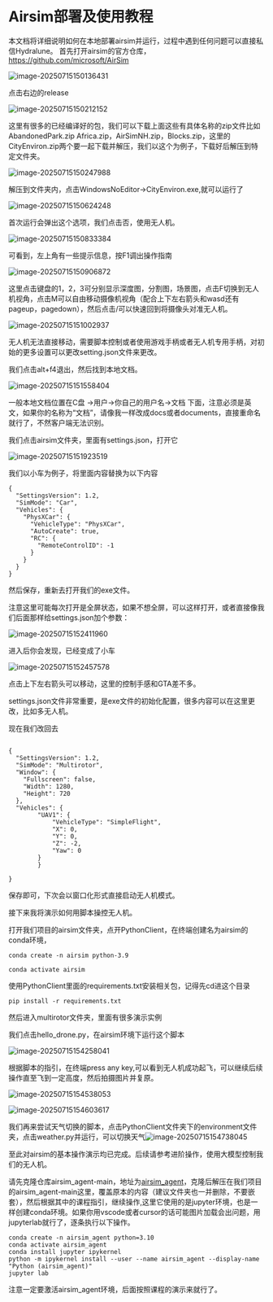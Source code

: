 # Airsim部署及使用教程

本文档将详细说明如何在本地部署airsim并运行，过程中遇到任何问题可以直接私信Hydralune。
首先打开airsim的官方仓库，https://github.com/microsoft/AirSim

![image-20250715150136431](https://cdn.jsdelivr.net/gh/Hydralune/Hydralunepicgo@main/image-20250715150136431.png)

点击右边的release

![image-20250715150212152](https://cdn.jsdelivr.net/gh/Hydralune/Hydralunepicgo@main/image-20250715150212152.png)

这里有很多的已经编译好的包，我们可以下载上面这些有具体名称的zip文件比如AbandonedPark.zip
Africa.zip，AirSimNH.zip，Blocks.zip，这里的CityEnviron.zip两个要一起下载并解压，我们以这个为例子，下载好后解压到特定文件夹。

![image-20250715150247988](https://cdn.jsdelivr.net/gh/Hydralune/Hydralunepicgo@main/image-20250715150247988.png)

解压到文件夹内，点击WindowsNoEditor->CityEnviron.exe,就可以运行了

![image-20250715150624248](https://cdn.jsdelivr.net/gh/Hydralune/Hydralunepicgo@main/image-20250715150624248.png)

首次运行会弹出这个选项，我们点击否，使用无人机。

![image-20250715150833384](https://cdn.jsdelivr.net/gh/Hydralune/Hydralunepicgo@main/image-20250715150833384.png)

可看到，左上角有一些提示信息，按F1调出操作指南

![image-20250715150906872](https://cdn.jsdelivr.net/gh/Hydralune/Hydralunepicgo@main/image-20250715150906872.png)

这里点击键盘的1，2，3可分别显示深度图，分割图，场景图，点击F切换到无人机视角，点击M可以自由移动摄像机视角（配合上下左右箭头和wasd还有pageup，pagedown），然后点击/可以快速回到将摄像头对准无人机。

![image-20250715151002937](https://cdn.jsdelivr.net/gh/Hydralune/Hydralunepicgo@main/image-20250715151002937.png)

无人机无法直接移动，需要脚本控制或者使用游戏手柄或者无人机专用手柄，对初始的更多设置可以更改setting.json文件来更改。

我们点击alt+f4退出，然后找到本地文档。

![image-20250715151558404](https://cdn.jsdelivr.net/gh/Hydralune/Hydralunepicgo@main/image-20250715151558404.png)

一般本地文档位置在C盘 ->用户->你自己的用户名->文档 下面，注意必须是英文，如果你的名称为“文档”，请像我一样改成docs或者documents，直接重命名就行了，不然客户端无法识别。

我们点击airsim文件夹，里面有settings.json，打开它

![image-20250715151923519](https://cdn.jsdelivr.net/gh/Hydralune/Hydralunepicgo@main/image-20250715151923519.png)

我们以小车为例子，将里面内容替换为以下内容

```
{
  "SettingsVersion": 1.2,
  "SimMode": "Car",
  "Vehicles": {
    "PhysXCar": {
      "VehicleType": "PhysXCar",
      "AutoCreate": true,
      "RC": {
        "RemoteControlID": -1
      }
    }
  }
}
```

然后保存，重新去打开我们的exe文件。

注意这里可能每次打开是全屏状态，如果不想全屏，可以这样打开，或者直接像我们后面那样给settings.json加个参数：

![image-20250715152411960](https://cdn.jsdelivr.net/gh/Hydralune/Hydralunepicgo@main/image-20250715152411960.png)

进入后你会发现，已经变成了小车

![image-20250715152457578](https://cdn.jsdelivr.net/gh/Hydralune/Hydralunepicgo@main/image-20250715152457578.png)

点击上下左右箭头可以移动，这里的控制手感和GTA差不多。

settings.json文件非常重要，是exe文件的初始化配置，很多内容可以在这里更改，比如多无人机。

现在我们改回去

```

{
  "SettingsVersion": 1.2,
  "SimMode": "Multirotor",
  "Window": {
    "Fullscreen": false,
    "Width": 1280,
    "Height": 720
  },
  "Vehicles": {
        "UAV1": {
            "VehicleType": "SimpleFlight",
            "X": 0,
            "Y": 0,
            "Z": -2,
            "Yaw": 0
        }
        }
    
}
```

保存即可，下次会以窗口化形式直接启动无人机模式。

接下来我将演示如何用脚本操控无人机。

打开我们项目的airsim文件夹，点开PythonClient，在终端创建名为airsim的conda环境，

```
conda create -n airsim python-3.9
```

```
conda activate airsim
```

使用PythonClient里面的requirements.txt安装相关包，记得先cd进这个目录

```
pip install -r requirements.txt
```

然后进入multirotor文件夹，里面有很多演示实例

我们点击hello_drone.py，在airsim环境下运行这个脚本

![image-20250715154258041](https://cdn.jsdelivr.net/gh/Hydralune/Hydralunepicgo@main/image-20250715154258041.png)

根据脚本的指引，在终端press any key,可以看到无人机成功起飞，可以继续后续操作直至飞到一定高度，然后拍摄图片并复原。

![image-20250715154538053](https://cdn.jsdelivr.net/gh/Hydralune/Hydralunepicgo@main/image-20250715154538053.png)

![image-20250715154603617](https://cdn.jsdelivr.net/gh/Hydralune/Hydralunepicgo@main/image-20250715154603617.png)

我们再来尝试天气切换的脚本，点击PythonClient文件夹下的environment文件夹，点击weather.py并运行，可以切换天气![image-20250715154738045](https://cdn.jsdelivr.net/gh/Hydralune/Hydralunepicgo@main/image-20250715154738045.png)

至此对airsim的基本操作演示均已完成。后续请参考进阶操作，使用大模型控制我们的无人机。

请先克隆仓库airsim_agent-main，地址为[airsim_agent](https://github.com/maris205/airsim_agent)，克隆后解压在我们项目的airsim_agent-main这里，覆盖原本的内容（建议文件夹也一并删除，不要嵌套），然后根据其中的课程指引，继续操作,这里它使用的是jupyter环境，也是一样创建conda环境。如果你用vscode或者cursor的话可能图片加载会出问题，用jupyterlab就行了，逐条执行以下操作。

```
conda create -n airsim_agent python=3.10
conda activate airsim_agent
conda install jupyter ipykernel
python -m ipykernel install --user --name airsim_agent --display-name "Python (airsim_agent)"
jupyter lab
```

注意一定要激活airsim_agent环境，后面按照课程的演示来就行了。

